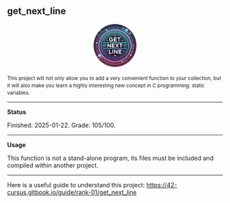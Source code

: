 get_next_line
-------

<p align="center">
  <a href="https://github.com/Albertoocbs/get_next_line">
    <img src="https://github.com/Albertoocbs/get_next_line/blob/master/get_next_line_circular.png" width="100"/>
  </a>
</p>


<small>This project will not only allow you to add a very convenient function to your collection, but it will also make you learn a highly interesting new concept in C programming: static variables.</small>

---
**Status**

Finished: 2025-01-22. Grade: 105/100.

-------
**Usage**

This function is not a stand-alone program, its files must be included and compiled within another project.


-------

Here is a useful guide to understand this project: https://42-cursus.gitbook.io/guide/rank-01/get_next_line
